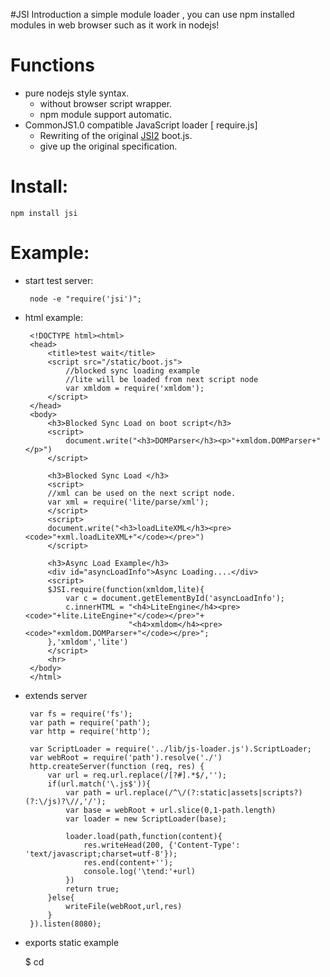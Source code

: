 #JSI Introduction
a simple module  loader , you can use npm installed modules in web browser such as it work in nodejs!

Functions
=====
 * pure nodejs style syntax.
   * without browser script wrapper.
   * npm module support  automatic.
 * CommonJS1.0 compatible JavaScript loader [ require.js]
   * Rewriting of the original [JSI2](http://www.xidea.org/project/jsi) boot.js.
   * give up the original specification.
   
Install:
=====
	npm install jsi
	
Example:
=====
 * start test server:
 
		node -e "require('jsi')";
		
 * html example:
 
		<!DOCTYPE html><html>
		<head>
			<title>test wait</title>
			<script src="/static/boot.js">
				//blocked sync loading example
				//lite will be loaded from next script node 
				var xmldom = require('xmldom');
			</script>
		</head>
		<body>
			<h3>Blocked Sync Load on boot script</h3>
			<script>
				document.write("<h3>DOMParser</h3><p>"+xmldom.DOMParser+"</p>")
			</script>
			
			<h3>Blocked Sync Load </h3>
			<script>
			//xml can be used on the next script node.
			var xml = require('lite/parse/xml');
			</script>
			<script>
			document.write("<h3>loadLiteXML</h3><pre><code>"+xml.loadLiteXML+"</code></pre>")
			</script>
			
			<h3>Async Load Example</h3>
			<div id="asyncLoadInfo">Async Loading....</div>
			<script>
			$JSI.require(function(xmldom,lite){
				var c = document.getElementById('asyncLoadInfo');
				c.innerHTML = "<h4>LiteEngine</h4><pre><code>"+lite.LiteEngine+"</code></pre>"+
							  "<h4>xmldom</h4><pre><code>"+xmldom.DOMParser+"</code></pre>";
			},'xmldom','lite')
			</script>
			<hr>
		</body>
		</html>

 * extends server

		var fs = require('fs');
		var path = require('path');
		var http = require('http');
		
		var ScriptLoader = require('../lib/js-loader.js').ScriptLoader;
		var webRoot = require('path').resolve('./')
		http.createServer(function (req, res) {
			var url = req.url.replace(/[?#].*$/,'');
			if(url.match('\.js$')){
				var path = url.replace(/^\/(?:static|assets|scripts?)(?:\/js)?\//,'/');
				var base = webRoot + url.slice(0,1-path.length)
				var loader = new ScriptLoader(base);
				
				loader.load(path,function(content){
					res.writeHead(200, {'Content-Type': 'text/javascript;charset=utf-8'});
					res.end(content+'');
					console.log('\tend:'+url)
				})
				return true;
			}else{
				writeFile(webRoot,url,res)
			}
		}).listen(8080);

* exports static example
	
	$ cd <script root> 
	$ jsi init
	$ jsi install xmldom
	$ jsi install lite
	$ jsi export xmldom,lite

